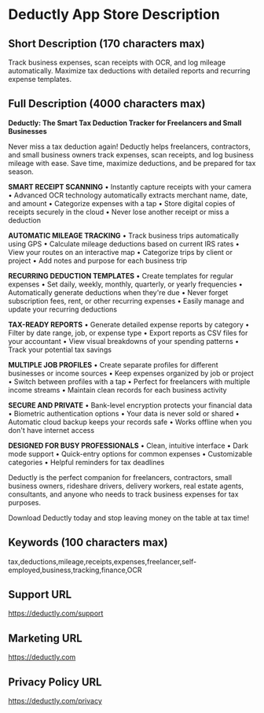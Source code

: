 # Deductly App Store Description

## Short Description (170 characters max)
Track business expenses, scan receipts with OCR, and log mileage automatically. Maximize tax deductions with detailed reports and recurring expense templates.

## Full Description (4000 characters max)

**Deductly: The Smart Tax Deduction Tracker for Freelancers and Small Businesses**

Never miss a tax deduction again! Deductly helps freelancers, contractors, and small business owners track expenses, scan receipts, and log business mileage with ease. Save time, maximize deductions, and be prepared for tax season.

**SMART RECEIPT SCANNING**
• Instantly capture receipts with your camera
• Advanced OCR technology automatically extracts merchant name, date, and amount
• Categorize expenses with a tap
• Store digital copies of receipts securely in the cloud
• Never lose another receipt or miss a deduction

**AUTOMATIC MILEAGE TRACKING**
• Track business trips automatically using GPS
• Calculate mileage deductions based on current IRS rates
• View your routes on an interactive map
• Categorize trips by client or project
• Add notes and purpose for each business trip

**RECURRING DEDUCTION TEMPLATES**
• Create templates for regular expenses
• Set daily, weekly, monthly, quarterly, or yearly frequencies
• Automatically generate deductions when they're due
• Never forget subscription fees, rent, or other recurring expenses
• Easily manage and update your recurring deductions

**TAX-READY REPORTS**
• Generate detailed expense reports by category
• Filter by date range, job, or expense type
• Export reports as CSV files for your accountant
• View visual breakdowns of your spending patterns
• Track your potential tax savings

**MULTIPLE JOB PROFILES**
• Create separate profiles for different businesses or income sources
• Keep expenses organized by job or project
• Switch between profiles with a tap
• Perfect for freelancers with multiple income streams
• Maintain clean records for each business activity

**SECURE AND PRIVATE**
• Bank-level encryption protects your financial data
• Biometric authentication options
• Your data is never sold or shared
• Automatic cloud backup keeps your records safe
• Works offline when you don't have internet access

**DESIGNED FOR BUSY PROFESSIONALS**
• Clean, intuitive interface
• Dark mode support
• Quick-entry options for common expenses
• Customizable categories
• Helpful reminders for tax deadlines

Deductly is the perfect companion for freelancers, contractors, small business owners, rideshare drivers, delivery workers, real estate agents, consultants, and anyone who needs to track business expenses for tax purposes.

Download Deductly today and stop leaving money on the table at tax time!

## Keywords (100 characters max)
tax,deductions,mileage,receipts,expenses,freelancer,self-employed,business,tracking,finance,OCR

## Support URL
https://deductly.com/support

## Marketing URL
https://deductly.com

## Privacy Policy URL
https://deductly.com/privacy
